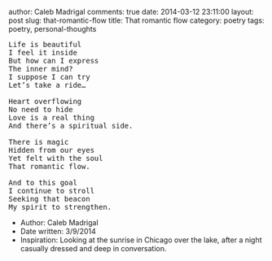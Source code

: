 author: Caleb Madrigal
comments: true
date: 2014-03-12 23:11:00
layout: post
slug: that-romantic-flow
title: That romantic flow
category: poetry
tags: poetry, personal-thoughts

<pre>
Life is beautiful
I feel it inside
But how can I express
The inner mind?
I suppose I can try
Let’s take a ride…

Heart overflowing
No need to hide
Love is a real thing
And there’s a spiritual side.

There is magic
Hidden from our eyes
Yet felt with the soul
That romantic flow.

And to this goal
I continue to stroll
Seeking that beacon
My spirit to strengthen.
</pre>

* Author: Caleb Madrigal
* Date written: 3/9/2014
* Inspiration: Looking at the sunrise in Chicago over the lake, after a night casually dressed and deep in conversation.

